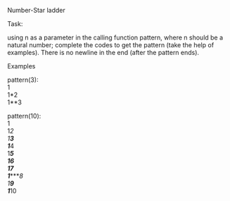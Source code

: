 Number-Star ladder  

Task:  

using n as a parameter in the calling function pattern, where n should be a natural number; complete the codes to get the pattern (take the help of examples). There is no newline in the end (after the pattern ends).  

Examples  

pattern(3):  
1  
1*2  
1**3    

pattern(10):  
1  
1*2  
1**3  
1***4  
1****5  
1*****6  
1******7  
1*******8  
1********9  
1*********10  
